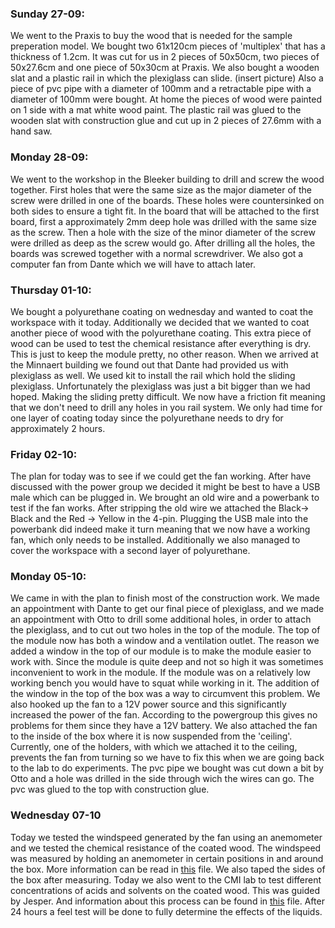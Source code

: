 ### Sunday 27-09:

We went to the Praxis to buy the wood that is needed for the sample preperation model. 
We bought two 61x120cm pieces of 'multiplex' that has a thickness of 1.2cm.
It was cut for us in 2 pieces of 50x50cm, two pieces of 50x27.6cm and one piece of 50x30cm at Praxis.
We also bought a wooden slat and a plastic rail in which the plexiglass can slide. (insert picture)
Also a piece of pvc pipe with a diameter of 100mm and a retractable pipe with a diameter of 100mm were bought.
At home the pieces of wood were painted on 1 side with a mat white wood paint.
The plastic rail was glued to the wooden slat with construction glue and cut up in 2 pieces of 27.6mm with a hand saw.

### Monday 28-09:

We went to the workshop in the Bleeker building to drill and screw the wood together.
First holes that were the same size as the major diameter of the screw were drilled in one of the boards.
These holes were countersinked on both sides to ensure a tight fit.
In the board that will be attached to the first board, first a approximately 2mm deep hole was drilled with the same size as the screw.
Then a hole with the size of the minor diameter of the screw were drilled as deep as the screw would go.
After drilling all the holes, the boards was screwed together with a normal screwdriver.
We also got a computer fan from Dante which we will have to attach later.

### Thursday 01-10:

We bought a polyurethane coating on wednesday and wanted to coat the workspace with it today. Additionally we decided that we wanted to coat another piece of wood with the polyurethane coating. This extra piece of wood can be used to test the chemical resistance after everything is dry. This is just to keep the module pretty, no other reason. When we arrived at the Minnaert building we found out that Dante had provided us with plexiglass as well. We used kit to install the rail which hold the sliding plexiglass. Unfortunately the plexiglass was just a bit bigger than we had hoped. Making the sliding pretty difficult. We now have a friction fit meaning that we don't need to drill any holes in you rail system. We only had time for one layer of coating today since the polyurethane needs to dry for approximately 2 hours.

### Friday 02-10:

The plan for today was to see if we could get the fan working. After have discussed with the power group we decided it might be best to have a USB male which can be plugged in. We brought an old wire and a powerbank to test if the fan works. After stripping the old wire we attached the Black-> Black and the Red -> Yellow in the 4-pin. Plugging the USB male into the powerbank did indeed make it turn meaning that we now have a working fan, which only needs to be installed. Additionally we also managed to cover the workspace with a second layer of polyurethane.

### Monday 05-10:

We came in with the plan to finish most of the construction work. We made an appointment with Dante to get our final piece of plexiglass, and we made an appointment with Otto to drill some additional holes, in order to attach the plexiglass, and to cut out two holes in the top of the module. The top of the module now has both a window and a ventilation outlet. The reason we added a window in the top of our module is to make the module easier to work with. Since the module is quite deep and not so high it was sometimes inconvenient to work in the module. If the module was on a relatively low working bench you would have to squat while working in it. The addition of the window in the top of the box was a way to circumvent this problem. We also hooked up the fan to a 12V power source and this significantly increased the power of the fan. According to the powergroup this gives no problems for them since they have a 12V battery. We also attached the fan to the inside of the box where it is now suspended from the 'ceiling'. Currently, one of the holders, with which we attached it to the ceiling, prevents the fan from turning so we have to fix this when we are going back to the lab to do experiments. The pvc pipe we bought was cut down a bit by Otto and a hole was drilled in the side through wich the wires can go. The pvc was glued to the top with construction glue.

### Wednesday 07-10

Today we tested the windspeed generated by the fan using an anemometer and we tested the chemical resistance of the coated wood. The windspeed was measured by holding an anemometer in certain positions in and around the box. More information can be read in [this](https://git.science.uu.nl/j.i.buckmann/experiment-design-2020/-/blob/master/projects/SamplePreparationModule_by_Roos_and_Jesse/Testing/testing_airflow.md) file. We also taped the sides of the box after measuring. Today we also went to the CMI lab to test different concentrations of acids and solvents on the coated wood. This was guided by Jesper. And information about this process can be found in [this](https://git.science.uu.nl/j.i.buckmann/experiment-design-2020/-/blob/master/projects/SamplePreparationModule_by_Roos_and_Jesse/Testing/testing_coating.md) file. After 24 hours a feel test will be done to fully determine the effects of the liquids. 


